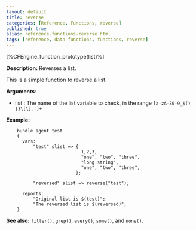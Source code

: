 ```yaml
---
layout: default
title: reverse
categories: [Reference, Functions, reverse]
published: true
alias: reference-functions-reverse.html
tags: [reference, data functions, functions, reverse]
---
```


[%CFEngine_function_prototype(list)%]

**Description:** Reverses a list.

This is a simple function to reverse a list.

**Arguments**:

* list : The name of the list variable to check, in the range
`[a-zA-Z0-9_$(){}\[\].:]+`

**Example:**  


```cf3
    bundle agent test
    {
      vars:
          "test" slist => {
                            1,2,3,
                            "one", "two", "three",
                            "long string",
                            "one", "two", "three",
                          };

          "reversed" slist => reverse("test");

      reports:
          "Original list is $(test)";
          "The reversed list is $(reversed)";
    }
```

**See also:** `filter()`, `grep()`, `every()`, `some()`, and `none()`.

